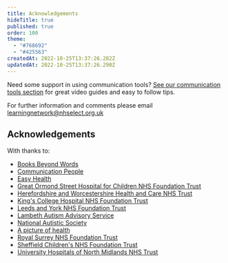 ```yaml
---
title: Acknowledgements
hideTitle: true
published: true
order: 100
theme:   
  - "#768692"
  - "#425563"
createdAt: 2022-10-25T13:37:26.282Z
updatedAt: 2022-10-25T13:37:26.290Z
---
```

Need some support in using communication tools? [See our communication tools section](https://www.e-lfh.org.uk/programmes/cypmh_in_acute_settings/) for great video guides and easy to follow tips. 

For further information and comments please email learningnetwork@nhselect.org.uk

## Acknowledgements

With thanks to:

- [Books Beyond Words](https://www.booksbeyondwords.co.uk) 
- [Communication People](http://www.communicationpeople.co.uk) 
- [Easy Health](https://www.easyhealth.org.uk) 
- [Great Ormond Street Hospital for Children NHS Foundation Trust](https://www.gosh.nhs.uk)
- [Herefordshire and Worcestershire Health and Care NHS Trust](https://www.hacw.nhs.uk)
- [King's College Hospital NHS Foundation Trust](https://www.kch.nhs.uk/)
- [Leeds and York NHS Foundation Trust](https://www.leedsandyorkpft.nhs.uk)
- [Lambeth Autism Advisory Service](https://www.lambeth.gov.uk/lambeths-send-local-offer/im-parent-or-carer/specialist-send-support-services/autism-pathway/autism-advisory-service)
- [National Autistic Society](https://www.autism.org.uk)
- [A picture of health](https://www.apictureofhealth.southwest.nhs.uk) 
- [Royal Surrey NHS Foundation Trust](https://www.royalsurrey.nhs.uk/)
- [Sheffield Children's NHS Foundation Trust](https://www.sheffieldchildrens.nhs.uk/)
- [University Hospitals of North Midlands NHS Trust](https://www.uhnm.nhs.uk)